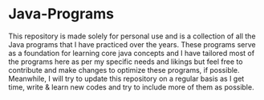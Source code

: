 # Java-Programs
This repository is made solely for personal use and is a collection of all the Java programs that I have practiced over the years. These programs serve as a foundation for learning core java concepts and I have tailored most of the programs here as per my specific needs and likings but feel free to contribute and make changes to optimize these programs, if possible. Meanwhile, I will try to update this repository on a regular basis as I get time, write & learn new codes and try to include more of them as possible.
